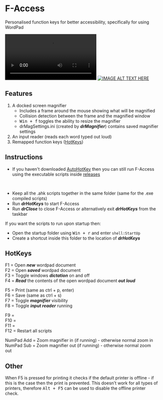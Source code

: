 # F-Access
Personalised function keys for better accessibility, specifically for using WordPad

![alt text](gifs/Video.mp4) 
[![IMAGE ALT TEXT HERE](https://img.youtube.com/vi/o5JKDCZolKA/0.jpg)](https://www.youtube.com/watch?v=o5JKDCZolKA)

## Features
1. A docked screen magnifier
    - Includes a frame around the mouse showing what will be magnified
    - Collision detection between the frame and the magnified window
    - <kbd>Win + f</kbd> toggles the ability to resize the magnifier
    - drMagSettings.ini (created by __*drMagnifier*__) contains saved magnifier settings
2. An input reader (reads each word typed out loud)
3. Remapped function keys ([HotKeys](#hotkeys))

## Instructions
- If you haven't downloaded [AutoHotKey](https://www.autohotkey.com/) then you can still run F-Access using the executable scripts inside [releases](https://github.com/Drayz64/F-Access/releases)
<br/>

- Keep all the .ahk scripts together in the same folder (same for the .exe compiled scripts)
- Run __*drHotKeys*__ to start F-Access
- Run __*drClose*__ to close F-Access or alternatively exit __*drHotKeys*__ from the taskbar

If you want the scripts to run upon startup then:
  - Open the startup folder using <kbd>Win + r</kbd> and enter `shell:StartUp`
  - Create a shortcut inside this folder to the location of __*drHotKeys*__

## HotKeys
F1 = Open __*new*__ wordpad document\
F2 = Open __*saved*__ wordpad document\
F3 = Toggle windows __*dictation*__ on and off\
F4 = __*Read*__ the contents of the open wordpad document __*out loud*__


F5 = Print (same as ctrl + p, enter)\
F6 = Save (same as ctrl + s)\
F7 = Toggle __*magnifier*__ visibility\
F8 = Toggle __*input reader*__ running


F9 =\
F10 =\
F11 =\
F12 = Restart all scripts


NumPad Add = Zoom magnifier in (if running) - otherwise normal zoom in\
NumPad Sub = Zoom magnifier out (if running) - otherwise normal zoom out

## Other

When F5 is pressed for printing it checks if the default printer is offline - if this is the case then the print is prevented. This doesn't work for all types of printers, therefore <kbd>Alt + F5</kbd> can be used to disable the offline printer check.

